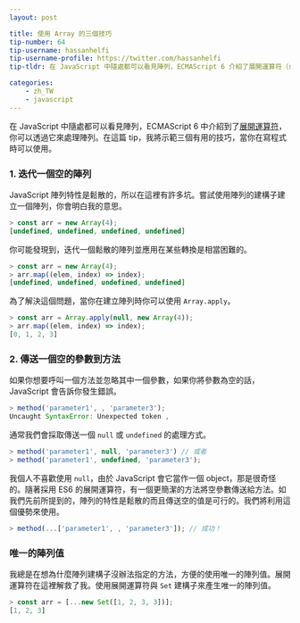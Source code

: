 ```yaml
---
layout: post

title: 使用 Array 的三個技巧
tip-number: 64
tip-username: hassanhelfi
tip-username-profile: https://twitter.com/hassanhelfi
tip-tldr: 在 JavaScript 中隨處都可以看見陣列，ECMAScript 6 介紹了展開運算符（spread operator），你可以透過它來處理陣列。在這篇 tip，我將示範三個有用的技巧，當你在寫程式時可以使用。

categories:
    - zh_TW
    - javascript
---
```


在 JavaScript 中隨處都可以看見陣列，ECMAScript 6 中介紹到了[展開運算符](https://developer.mozilla.org/en/docs/Web/JavaScript/Reference/Operators/Spread_operator)，你可以透過它來處理陣列。在這篇 tip，我將示範三個有用的技巧，當你在寫程式時可以使用。

### 1. 迭代一個空的陣列

JavaScript 陣列特性是鬆散的，所以在這裡有許多坑。嘗試使用陣列的建構子建立一個陣列，你會明白我的意思。

```javascript
> const arr = new Array(4);
[undefined, undefined, undefined, undefined]
```

你可能發現到，迭代一個鬆散的陣列並應用在某些轉換是相當困難的。

```javascript
> const arr = new Array(4);
> arr.map((elem, index) => index);
[undefined, undefined, undefined, undefined]
```

為了解決這個問題，當你在建立陣列時你可以使用 `Array.apply`。

```javascript
> const arr = Array.apply(null, new Array(4));
> arr.map((elem, index) => index);
[0, 1, 2, 3]
```

### 2. 傳送一個空的參數到方法

如果你想要呼叫一個方法並忽略其中一個參數，如果你將參數為空的話，JavaScript 會告訴你發生錯誤。

```javascript
> method('parameter1', , 'parameter3');
Uncaught SyntaxError: Unexpected token ,
```

通常我們會採取傳送一個 `null` 或 `undefined` 的處理方式。

```javascript
> method('parameter1', null, 'parameter3') // 或者
> method('parameter1', undefined, 'parameter3');
```

我個人不喜歡使用 `null`，由於 JavaScript 會它當作一個 object，那是很奇怪的。隨著採用 ES6 的展開運算符，有一個更簡潔的方法將空參數傳送給方法。如我們先前所提到的，陣列的特性是鬆散的而且傳送空的值是可行的。我們將利用這個優勢來使用。

```javascript
> method(...['parameter1', , 'parameter3']); // 成功！
```

### 唯一的陣列值

我總是在想為什麼陣列建構子沒辦法指定的方法，方便的使用唯一的陣列值。展開運算符在這裡解救了我。使用展開運算符與 `Set` 建構子來產生唯一的陣列值。

```javascript
> const arr = [...new Set([1, 2, 3, 3])];
[1, 2, 3]
```
